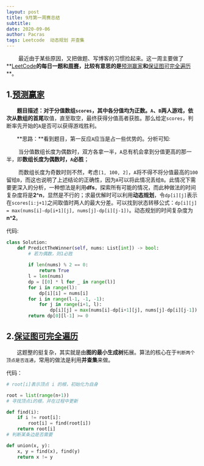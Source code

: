 ```yaml
---
layout: post
title: 9月第一周赛总结
subtitle:  
date: 2020-09-06
author: Pacras
tags: Leetcode  动态规划 并查集
---
```

&nbsp; &nbsp; &nbsp; &nbsp; 最近由于某些原因，又把做题、写博客的习惯捡起来。这一周主要做了**[LeetCode](https://leetcode-cn.com/problemset/algorithms/)**的每日一题和[周赛](https://leetcode-cn.com/contest/weekly-contest-205/)，比较有意思的是**[预测赢家](https://leetcode-cn.com/problems/predict-the-winner/)**和**[保证图可完全遍历](https://leetcode-cn.com/problems/remove-max-number-of-edges-to-keep-graph-fully-traversable/)**。

## 1.[预测赢家](https://leetcode-cn.com/problems/predict-the-winner/)
&nbsp; &nbsp; &nbsp; &nbsp;**题目描述：**对于分值数组`scores`，其中各分值均为正数。`A`、`B`两人游戏，依次从数组的**首尾**取值，直至取空，最终获得分值高者获胜。那么给定`scores`，判断率先开始的`A`是否可以获得游戏胜利。

&nbsp; &nbsp; &nbsp; &nbsp;**思路：**看到题目，第一反应`A`应当是占一些优势的。分析可知:

&nbsp; &nbsp; &nbsp; &nbsp; 当分值数组长度为偶数时，双方各拿一半，`A`总有机会拿到分值更高的那一半，即**数组长度为偶数时，`A`必胜**；

&nbsp; &nbsp; &nbsp; &nbsp;  而数组长度为奇数时则不然，考虑`[1, 100, 2]`，`A`将不得不将分值最高的`100`留给`B`，而这也说明了上述结论的正确性，因为`A`可以将此情况丢给`B`。此情况下需要更深入的分析，一种想法是利用**dfs**，探索所有可能的情况，而此种做法的时间复杂度将是**2^n**，显然是不行的；求最优解时可以利用**动态规划**，令`dp[i][j]`表示在`scores[i:j+1]`之间取值时两人的最大分差。可以找到状态转移公式：`dp[i][j] = max(nums[i]-dp[i+1][j], nums[j]-dp[i][j-1])`。动态规划的时间复杂度为**n^2**。

代码:

```python
class Solution:
    def PredictTheWinner(self, nums: List[int]) -> bool:
        # 若为偶数，则1必胜
        
        if len(nums) % 2 == 0:
            return True
        l = len(nums)
        dp = [[0] * l for _ in range(l)]
        for i in range(l):
            dp[i][i] = nums[i]
        for i in range(l-1, -1, -1):
            for j in range(i+1, l):
                dp[i][j] = max(nums[i]-dp[i+1][j], nums[j]-dp[i][j-1])
        return dp[0][l-1] >= 0
```


## 2.[保证图可完全遍历](https://leetcode-cn.com/problems/remove-max-number-of-edges-to-keep-graph-fully-traversable/)
&nbsp; &nbsp; &nbsp; &nbsp;这题整的挺复杂，其实就是由**图的最小生成树**拓展。算法的核心在于``判断两个顶点是否连通``，常用的做法是利用**并查集**来做。



代码：

```python
# root[i]表示顶点 i 的根，初始化为自身

root = list(range(n+1))
# 寻找顶点i的根，并在过程中更新

def find(i):
    if i != root[i]:
        root[i] = find(root[i])
    return root[i]
# 判断某条边是否需要

def union(x, y):
    x, y = find(x), find(y)
    return x != y
```



